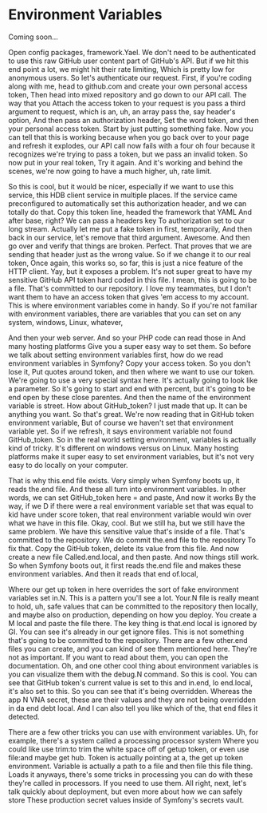 # Environment Variables

Coming soon...

Open config packages, framework.Yael. We don't need to be authenticated to use this
raw GitHub user content part of GitHub's API. But if we hit this end point a lot, we
might hit their rate limiting, Which is pretty low for anonymous users. So let's
authenticate our request. First, if you're coding along with me, head to github.com
and create your own personal access token, Then head into mixed repository and go
down to our API call. The way that you Attach the access token to your request is you
pass a third argument to request, which is an, uh, an array pass the, say header's
option, And then pass an authorization header, Set the word token, and then your
personal access token. Start by just putting something fake. Now you can tell that
this is working because when you go back over to your page and refresh it explodes,
our API call now fails with a four oh four because it recognizes we're trying to pass
a token, but we pass an invalid token. So now put in your real token, Try it again.
And it's working and behind the scenes, we're now going to have a much higher, uh,
rate limit.

So this is cool, but it would be nicer, especially if we want to use this service,
this HDB client service in multiple places. If the service came preconfigured to
automatically set this authorization header, and we can totally do that. Copy this
token line, headed the framework that YAML And after base, right? We can pass a
headers key To authorization set to our long stream. Actually let me put a fake token
in first, temporarily, And then back in our service, let's remove that third
argument. Awesome. And then go over and verify that things are broken. Perfect. That
proves that we are sending that header just as the wrong value. So if we change it to
our real token, Once again, this works so, so far, this is just a nice feature of the
HTTP client. Yay, but it exposes a problem. It's not super great to have my sensitive
GitHub API token hard coded in this file. I mean, this is going to be a file. That's
committed to our repository. I love my teammates, but I don't want them to have an
access token that gives 'em access to my account. This is where environment variables
come in handy. So if you're not familiar with environment variables, there are
variables that you can set on any system, windows, Linux, whatever,

And then your web server. And so your PHP code can read those in And many hosting
platforms Give you a super easy way to set them. So before we talk about setting
environment variables first, how do we read environment variables in Symfony? Copy
your access token. So you don't lose it, Put quotes around token, and then where we
want to use our token. We're going to use a very special syntax here. It's actually
going to look like a parameter. So it's going to start and end with percent, but it's
going to be end open by these close parentes. And then the name of the environment
variable is street. How about GitHub_token? I just made that up. It can be anything
you want. So that's great. We're now reading that in GitHub token environment
variable, But of course we haven't set that environment variable yet. So if we
refresh, it says environment variable not found GitHub_token. So in the real world
setting environment, variables is actually kind of tricky. It's different on windows
versus on Linux. Many hosting platforms make it super easy to set environment
variables, but it's not very easy to do locally on your computer.

That is why this.end file exists. Very simply when Symfony boots up, it reads the.end
file. And these all turn into environment variables. In other words, we can set
GitHub_token here = and paste, And now it works By the way, if we D if there were a
real environment variable set that was equal to kid have under score token, that real
environment variable would win over what we have in this file. Okay, cool. But we
still ha, but we still have the same problem. We have this sensitive value that's
inside of a file. That's committed to the repository. We do commit the.end file to
the repository To fix that. Copy the GitHub token, delete its value from this file.
And now create a new file Called.end.local, and then paste. And now things still
work. So when Symfony boots out, it first reads the.end file and makes these
environment variables. And then it reads that end of.local,

Where our get up token in here overrides the sort of fake environment variables set
in.N. This is a pattern you'll see a lot. Your.N file is really meant to hold, uh,
safe values that can be committed to the repository then locally, and maybe also on
production, depending on how you deploy. You create a M local and paste the file
there. The key thing is that.end local is ignored by GI. You can see it's already in
our get ignore files. This is not something that's going to be committed to the
repository. There are a few other.end files you can create, and you can kind of see
them mentioned here. They're not as important. If you want to read about them, you
can open the documentation. Oh, and one other cool thing about environment variables
is you can visualize them with the debug.N command. So this is cool. You can see that
GitHub token's current value is set to this and in.end, lo end.local, it's also set
to this. So you can see that it's being overridden. Whereas the app N VNA secret,
these are their values and they are not being overridden in da end debt local. And I
can also tell you like which of the, that end files it detected.

There are a few other tricks you can use with environment variables. Uh, for example,
there's a system called a processing processor system Where you could like use
trim:to trim the white space off of getup token, or even use file:and maybe get hub.
Token is actually pointing at a, the get up token environment. Variable is actually a
path to a file and then file this file thing. Loads it anyways, there's some tricks
in processing you can do with these they're called in processors. If you need to use
them. All right, next, let's talk quickly about deployment, but even more about how
we can safely store These production secret values inside of Symfony's secrets vault.

